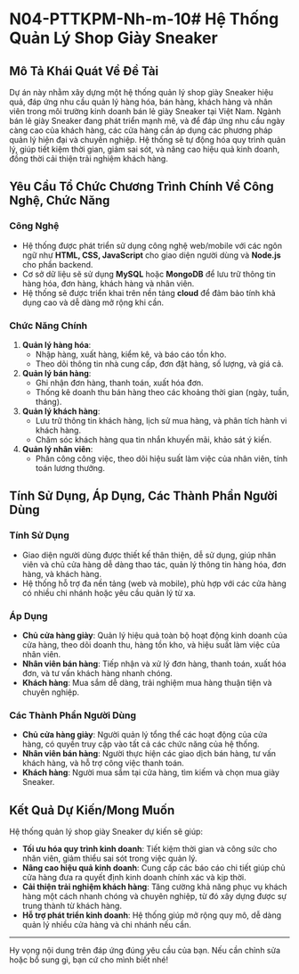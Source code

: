 # N04-PTTKPM-Nh-m-10# **Hệ Thống Quản Lý Shop Giày Sneaker**

## **Mô Tả Khái Quát Về Đề Tài**

Dự án này nhằm xây dựng một hệ thống quản lý shop giày Sneaker hiệu quả, đáp ứng nhu cầu quản lý hàng hóa, bán hàng, khách hàng và nhân viên trong môi trường kinh doanh bán lẻ giày Sneaker tại Việt Nam. Ngành bán lẻ giày Sneaker đang phát triển mạnh mẽ, và để đáp ứng nhu cầu ngày càng cao của khách hàng, các cửa hàng cần áp dụng các phương pháp quản lý hiện đại và chuyên nghiệp. Hệ thống sẽ tự động hóa quy trình quản lý, giúp tiết kiệm thời gian, giảm sai sót, và nâng cao hiệu quả kinh doanh, đồng thời cải thiện trải nghiệm khách hàng.

## **Yêu Cầu Tổ Chức Chương Trình Chính Về Công Nghệ, Chức Năng**

### **Công Nghệ**
- Hệ thống được phát triển sử dụng công nghệ web/mobile với các ngôn ngữ như **HTML, CSS, JavaScript** cho giao diện người dùng và **Node.js** cho phần backend.
- Cơ sở dữ liệu sẽ sử dụng **MySQL** hoặc **MongoDB** để lưu trữ thông tin hàng hóa, đơn hàng, khách hàng và nhân viên.
- Hệ thống sẽ được triển khai trên nền tảng **cloud** để đảm bảo tính khả dụng cao và dễ dàng mở rộng khi cần.

### **Chức Năng Chính**
1. **Quản lý hàng hóa**:
   - Nhập hàng, xuất hàng, kiểm kê, và báo cáo tồn kho.
   - Theo dõi thông tin nhà cung cấp, đơn đặt hàng, số lượng, và giá cả.
2. **Quản lý bán hàng**:
   - Ghi nhận đơn hàng, thanh toán, xuất hóa đơn.
   - Thống kê doanh thu bán hàng theo các khoảng thời gian (ngày, tuần, tháng).
3. **Quản lý khách hàng**:
   - Lưu trữ thông tin khách hàng, lịch sử mua hàng, và phân tích hành vi khách hàng.
   - Chăm sóc khách hàng qua tin nhắn khuyến mãi, khảo sát ý kiến.
4. **Quản lý nhân viên**:
   - Phân công công việc, theo dõi hiệu suất làm việc của nhân viên, tính toán lương thưởng.

## **Tính Sử Dụng, Áp Dụng, Các Thành Phần Người Dùng**

### **Tính Sử Dụng**
- Giao diện người dùng được thiết kế thân thiện, dễ sử dụng, giúp nhân viên và chủ cửa hàng dễ dàng thao tác, quản lý thông tin hàng hóa, đơn hàng, và khách hàng.
- Hệ thống hỗ trợ đa nền tảng (web và mobile), phù hợp với các cửa hàng có nhiều chi nhánh hoặc yêu cầu quản lý từ xa.

### **Áp Dụng**
- **Chủ cửa hàng giày**: Quản lý hiệu quả toàn bộ hoạt động kinh doanh của cửa hàng, theo dõi doanh thu, hàng tồn kho, và hiệu suất làm việc của nhân viên.
- **Nhân viên bán hàng**: Tiếp nhận và xử lý đơn hàng, thanh toán, xuất hóa đơn, và tư vấn khách hàng nhanh chóng.
- **Khách hàng**: Mua sắm dễ dàng, trải nghiệm mua hàng thuận tiện và chuyên nghiệp.

### **Các Thành Phần Người Dùng**
- **Chủ cửa hàng giày**: Người quản lý tổng thể các hoạt động của cửa hàng, có quyền truy cập vào tất cả các chức năng của hệ thống.
- **Nhân viên bán hàng**: Người thực hiện các giao dịch bán hàng, tư vấn khách hàng, và hỗ trợ công việc thanh toán.
- **Khách hàng**: Người mua sắm tại cửa hàng, tìm kiếm và chọn mua giày Sneaker.

## **Kết Quả Dự Kiến/Mong Muốn**

Hệ thống quản lý shop giày Sneaker dự kiến sẽ giúp:
- **Tối ưu hóa quy trình kinh doanh**: Tiết kiệm thời gian và công sức cho nhân viên, giảm thiểu sai sót trong việc quản lý.
- **Nâng cao hiệu quả kinh doanh**: Cung cấp các báo cáo chi tiết giúp chủ cửa hàng đưa ra quyết định kinh doanh chính xác và kịp thời.
- **Cải thiện trải nghiệm khách hàng**: Tăng cường khả năng phục vụ khách hàng một cách nhanh chóng và chuyên nghiệp, từ đó xây dựng được sự trung thành từ khách hàng.
- **Hỗ trợ phát triển kinh doanh**: Hệ thống giúp mở rộng quy mô, dễ dàng quản lý nhiều cửa hàng và chi nhánh nếu cần.

---

Hy vọng nội dung trên đáp ứng đúng yêu cầu của bạn. Nếu cần chỉnh sửa hoặc bổ sung gì, bạn cứ cho mình biết nhé!
